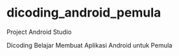 # dicoding_android_pemula
Project Android Studio 

Dicoding
Belajar Membuat Aplikasi Android untuk Pemula
